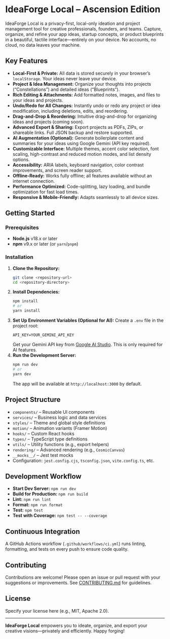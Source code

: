 # IdeaForge Local – Ascension Edition

IdeaForge Local is a privacy-first, local-only ideation and project management tool for creative professionals, founders, and teams. Capture, organize, and refine your app ideas, startup concepts, or product blueprints in a beautiful, tactile interface—entirely on your device. No accounts, no cloud, no data leaves your machine.

## Key Features

- **Local-First & Private:** All data is stored securely in your browser’s `localStorage`. Your ideas never leave your device.
- **Project & Idea Management:** Organize your thoughts into projects (“Constellations”) and detailed ideas (“Blueprints”).
- **Rich Editing & Attachments:** Add formatted notes, images, and files to your ideas and projects.
- **Undo/Redo for All Changes:** Instantly undo or redo any project or idea modification, including deletions, edits, and reordering.
- **Drag-and-Drop & Reordering:** Intuitive drag-and-drop for organizing ideas and projects (coming soon).
- **Advanced Export & Sharing:** Export projects as PDFs, ZIPs, or shareable links. Full JSON backup and restore supported.
- **AI Augmentation (Optional):** Generate boilerplate content and summaries for your ideas using Google Gemini (API key required).
- **Customizable Interface:** Multiple themes, accent color selection, font scaling, high-contrast and reduced motion modes, and list density options.
- **Accessibility:** ARIA labels, keyboard navigation, color contrast improvements, and screen reader support.
- **Offline-Ready:** Works fully offline; all features available without an internet connection.
- **Performance Optimized:** Code-splitting, lazy loading, and bundle optimization for fast load times.
- **Responsive & Mobile-Friendly:** Adapts seamlessly to all device sizes.

## Getting Started

### Prerequisites
- **Node.js** v18.x or later
- **npm** v9.x or later (or `yarn`/`pnpm`)

### Installation
1. **Clone the Repository:**
   ```bash
   git clone <repository-url>
   cd <repository-directory>
   ```
2. **Install Dependencies:**
   ```bash
   npm install
   # or
   yarn install
   ```
3. **Set Up Environment Variables (Optional for AI):**
   Create a `.env` file in the project root:
   ```env
   API_KEY=YOUR_GEMINI_API_KEY
   ```
   Get your Gemini API key from [Google AI Studio](https://aistudio.google.com/app/apikey). This is only required for AI features.
4. **Run the Development Server:**
   ```bash
   npm run dev
   # or
   yarn dev
   ```
   The app will be available at `http://localhost:3000` by default.

## Project Structure
- `components/` – Reusable UI components
- `services/` – Business logic and data services
- `styles/` – Theme and global style definitions
- `motion/` – Animation variants (Framer Motion)
- `hooks/` – Custom React hooks
- `types/` – TypeScript type definitions
- `utils/` – Utility functions (e.g., export helpers)
- `rendering/` – Advanced rendering (e.g., `CosmicCanvas`)
- `__mocks__/` – Jest test mocks
- Configuration: `jest.config.cjs`, `tsconfig.json`, `vite.config.ts`, etc.

## Development Workflow
- **Start Dev Server:** `npm run dev`
- **Build for Production:** `npm run build`
- **Lint:** `npm run lint`
- **Format:** `npm run format`
- **Test:** `npm test`
- **Test with Coverage:** `npm test -- --coverage`

## Continuous Integration
A GitHub Actions workflow (`.github/workflows/ci.yml`) runs linting, formatting, and tests on every push to ensure code quality.

## Contributing
Contributions are welcome! Please open an issue or pull request with your suggestions or improvements. See [CONTRIBUTING.md](CONTRIBUTING.md) for guidelines.

## License
Specify your license here (e.g., MIT, Apache 2.0).

---

**IdeaForge Local** empowers you to ideate, organize, and export your creative visions—privately and efficiently. Happy forging!
